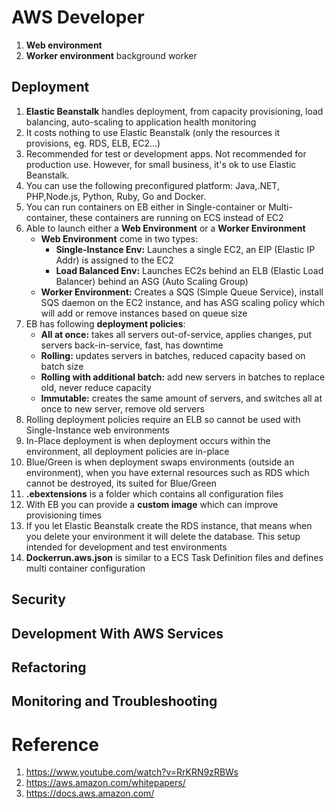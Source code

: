 # AWS Developer

1. **Web environment**
2. **Worker environment** background worker

## Deployment

1. **Elastic Beanstalk** handles deployment, from capacity provisioning, load balancing, auto-scaling to application health monitoring
2. It costs nothing to use Elastic Beanstalk (only the resources it provisions, eg. RDS, ELB, EC2...)
3. Recommended for test or development apps. Not recommended for production use. However, for small business, it's ok to use Elastic Beanstalk.
4. You can use the following preconfigured platform: Java,.NET, PHP,Node.js, Python, Ruby, Go and Docker.
5. You can run containers on EB either in Single-container or Multi-container, these containers are running on ECS instead of EC2
6. Able to launch either a **Web Environment** or a **Worker Environment**
   - **Web Environment** come in two types:
     - **Single-Instance Env:** Launches a single EC2, an EIP (Elastic IP Addr) is assigned to the EC2
     - **Load Balanced Env:** Launches EC2s behind an ELB (Elastic Load Balancer) behind an ASG (Auto Scaling Group)
   - **Worker Environment:** Creates a SQS (Simple Queue Service), install SQS daemon on the EC2 instance, and has ASG scaling policy which will add or remove instances based on queue size
7. EB has following **deployment policies**:
   - **All at once:** takes all servers out-of-service, applies changes, put servers back-in-service, fast, has downtime
   - **Rolling:** updates servers in batches, reduced capacity based on batch size
   - **Rolling with additional batch:** add new servers in batches to replace old, never reduce capacity
   - **Immutable:** creates the same amount of servers, and switches all at once to new server, remove old servers
8. Rolling deployment policies require an ELB so cannot be used with Single-Instance web environments
9. In-Place deployment is when deployment occurs within the environment, all deployment policies are in-place
10. Blue/Green is when deployment swaps environments (outside an environment), when you have external resources such as RDS which cannot be destroyed, its suited for Blue/Green
11. **.ebextensions** is a folder which contains all configuration files
12. With EB you can provide a **custom image** which can improve provisioning times
13. If you let Elastic Beanstalk create the RDS instance, that means when you delete your environment it will delete the database.
    This setup intended for development and test environments
14. **Dockerrun.aws.json** is similar to a ECS Task Definition files and defines multi container configuration

## Security

## Development With AWS Services

## Refactoring

## Monitoring and Troubleshooting

# Reference

1. https://www.youtube.com/watch?v=RrKRN9zRBWs
2. https://aws.amazon.com/whitepapers/
3. https://docs.aws.amazon.com/
